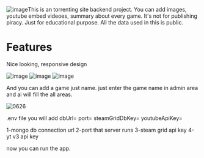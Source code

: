 ![image](https://github.com/user-attachments/assets/6d0f9a8c-c94e-4bb5-96d3-f79282d93520)This is an torrenting site backend project. You can add images, youtube embed videoes, summary about every game. It's not for publishing piracy. Just for educational purpose. All the data used in this is public.

# Features
Nice looking, responsive design

![image](https://github.com/user-attachments/assets/211ce197-5a87-4b2c-9e14-0f32610a40af)
![image](https://github.com/user-attachments/assets/4a3519f2-7563-4dbf-b58f-05ac3c564c1a)
![image](https://github.com/user-attachments/assets/ef040dc2-8d04-4d67-a65d-4b4b68bf397e)

And you can add a game just name. just enter the game name in admin area and ai will fill the all areas.

![0626](https://github.com/user-attachments/assets/98fedacc-43e4-4c84-85f0-f9a0c293ffa8)

.env file you will add
dbUrl=
port=
steamGridDbKey=
youtubeApiKey=

1-mongo db connection url
2-port that server runs
3-steam grid api key
4-yt v3 api key

now you can run the app.

